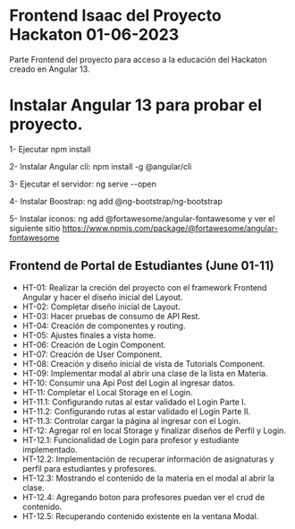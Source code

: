 # Frontend Isaac del Proyecto Hackaton 01-06-2023

Parte Frontend del proyecto para acceso a la educación del Hackaton creado en Angular 13.

# Instalar Angular 13 para probar el proyecto.

1- Ejecutar npm install

2- Instalar Angular cli: npm install -g @angular/cli

3- Ejecutar el servidor: ng serve --open

4- Instalar Boostrap: ng add @ng-bootstrap/ng-bootstrap

5- Instalar iconos: ng add @fortawesome/angular-fontawesome y ver el siguiente sitio https://www.npmjs.com/package/@fortawesome/angular-fontawesome

## Frontend de Portal de Estudiantes (June 01-11)

- HT-01: Realizar la creción del proyecto con el framework Frontend Angular y hacer el diseño inicial del Layout.
- HT-02: Completar diseño inicial de Layout.
- HT-03: Hacer pruebas de consumo de API Rest.
- HT-04: Creación de componentes y routing.
- HT-05: Ajustes finales a vista home.
- HT-06: Creación de Login Component.
- HT-07: Creación de User Component.
- HT-08: Creación y diseño inicial de vista de Tutorials Component.
- HT-09: Implementar modal al abrir una clase de la lista en Materia.
- HT-10: Consumir una Api Post del Login al ingresar datos.
- HT-11: Completar el Local Storage en el Login.
- HT-11.1: Configurando rutas al estar validado el Login Parte I.
- HT-11.2: Configurando rutas al estar validado el Login Parte II.
- HT-11.3: Controlar cargar la página al ingresar con el Login.
- HT-12: Agregar rol en local Storage y finalizar diseños de Perfil y Login.
- HT-12.1: Funcionalidad de Login para profesor y estudiante implementado.
- HT-12.2: Implementación de recuperar información de asignaturas y perfil para estudiantes y profesores.
- HT-12.3: Mostrando el contenido de la materia en el modal al abrir la clase.
- HT-12.4: Agregando boton para profesores puedan ver el crud de contenido.
- HT-12.5: Recuperando contenido existente en la ventana Modal.
